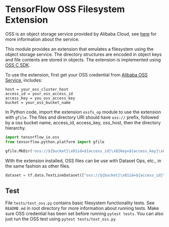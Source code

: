# TensorFlow OSS Filesystem Extension

OSS is an object storage service provided by Alibaba Cloud, see [here](https://www.alibabacloud.com/product/oss) for more information about the service.

This module provides an extension that emulates a filesystem using the object storage service. The directory structures are encoded in object keys and file contents are stored in objects. The extension is implemented using [OSS C SDK](https://github.com/aliyun/aliyun-oss-c-sdk).

To use the extension, first get your OSS credential from [Alibaba OSS Service](https://www.alibabacloud.com/product/oss), includes:

```
host = your_oss_cluster_host
access_id = your_oss_access_id
access_key = you_oss_access_key
bucket = your_oss_bucket_name
```

In Python code, import the extension `ossfs_op` module to use the extension with `gfile`. The files and directory URI should have `oss://` prefix, followed by a oss bucket name, access_id, access_key, oss_host, then the directory hierarchy.

```python
import tensorflow_io.oss
from tensorflow.python.platform import gfile

gfile.MkDir('oss://${bucket}\x01id=${access_id}\x02key=${access_key}\x02host=${host}/test_dir')
```

With the extension installed, OSS files can be use with Dataset Ops, etc., in the same fashion as other files.

```python
dataset = tf.data.TextLineDataset(["oss://${bucket}\x01id=${access_id}\x02key=${access_key}\x02host=${host}/data_dir/file1"])
```

## Test

File `tests/test_oss.py` contains basic filesystem functionality tests. See `README.md` in root directory for more information about running tests. Make sure OSS credential has been set before running `pytest tests`. You can also just run the OSS test using `pytest tests/test_oss.py`
